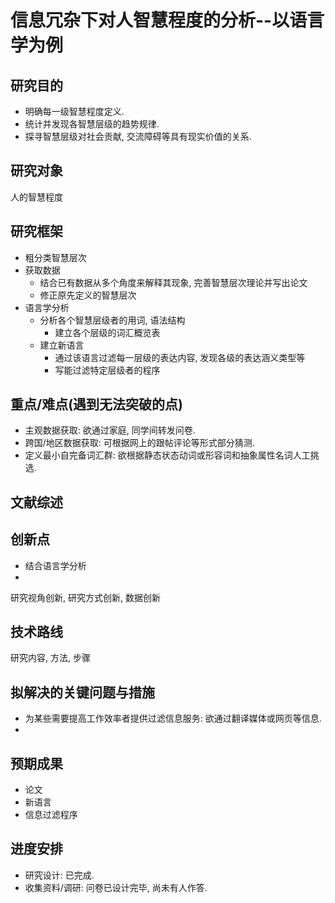 
# 信息冗杂下对人智慧程度的分析--以语言学为例

## 研究目的
- 明确每一级智慧程度定义.
- 统计并发现各智慧层级的趋势规律.
- 探寻智慧层级对社会贡献, 交流障碍等具有现实价值的关系.

## 研究对象
人的智慧程度

## 研究框架
- 粗分类智慧层次
- 获取数据
  - 结合已有数据从多个角度来解释其现象, 完善智慧层次理论并写出论文
  - 修正原先定义的智慧层次
- 语言学分析
  - 分析各个智慧层级者的用词, 语法结构
	- 建立各个层级的词汇概览表
  - 建立新语言
	- 通过该语言过滤每一层级的表达内容, 发现各级的表达涵义类型等
	- 写能过滤特定层级者的程序

## 重点/难点(遇到无法突破的点)
- 主观数据获取: 欲通过家庭, 同学间转发问卷.
- 跨国/地区数据获取: 可根据网上的跟帖评论等形式部分猜测.
- 定义最小自完备词汇群: 欲根据静态状态动词或形容词和抽象属性名词人工挑选.

## 文献综述


## 创新点
- 结合语言学分析
- 

研究视角创新, 研究方式创新, 数据创新


## 技术路线
研究内容, 方法, 步骤


## 拟解决的关键问题与措施
- 为某些需要提高工作效率者提供过滤信息服务: 欲通过翻译媒体或网页等信息.
- 

## 预期成果
- 论文
- 新语言
- 信息过滤程序

## 进度安排
- 研究设计: 已完成.
- 收集资料/调研: 问卷已设计完毕, 尚未有人作答.
